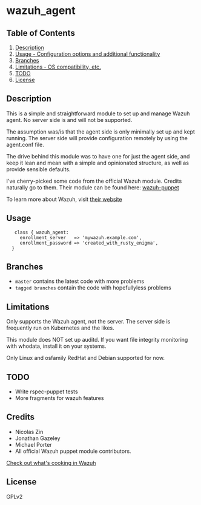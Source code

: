 # wazuh_agent

## Table of Contents

1. [Description](#description)
1. [Usage - Configuration options and additional functionality](#usage)
1. [Branches](#branches)
1. [Limitations - OS compatibility, etc.](#limitations)
1. [TODO](#todo)
1. [License](#license)

## Description

This is a simple and straightforward module to set up and manage Wazuh
agent. No server side is and will not be supported.

The assumption was/is that the agent side is only minimally set up and kept running. The server side will provide configuration remotely by using the agent.conf file.

The drive behind this module was to have one for just the agent side, and keep it lean and mean with a simple and opinionated structure, as well as provide sensible defaults.

I've cherry-picked some code from the official Wazuh module. Credits 
naturally go to them. Their module can be found here: [wazuh-puppet](https://github.com/wazuh/wazuh-puppet)

To learn more about Wazuh, visit [their website](https://wazuh.com)

## Usage

```
   class { wazuh_agent:
     enrollment_server   => 'mywazuh.example.com',
     enrollment_password => 'created_with_rusty_enigma',
  }
```

## Branches

* ```master``` contains the latest code with more problems
* ```tagged branches``` contain the code with hopefullyless problems

## Limitations

Only supports the Wazuh agent, not the server. The server side is frequently run
on Kubernetes and the likes.

This module does NOT set up auditd. If you want file integrity monitoring with whodata,
install it on your systems.

Only Linux and osfamily RedHat and Debian supported for now.

## TODO

* Write rspec-puppet tests
* More fragments for wazuh features

## Credits

* Nicolas Zin
* Jonathan Gazeley
* Michael Porter
* All official Wazuh puppet module contributors.

[Check out what's cooking in Wazuh](https://wazuh.com)

## License

GPLv2


